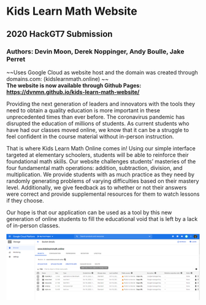 # Kids Learn Math Website
## 2020 HackGT7 Submission
### Authors: Devin Moon, Derek Noppinger, Andy Boulle, Jake Perret
~~Uses Google Cloud as website host and the domain was created through domains.com: (kidslearnmath.online) ~~
<br>
**The website is now available through Github Pages: https://dvnmn.github.io/kids-learn-math-website/**

Providing the next generation of leaders and innovators with the tools they need to obtain a quality education is more important in these unprecedented times than ever before. The coronavirus pandemic has disrupted the education of millions of students. As current students who have had our classes moved online, we know that it can be a struggle to feel confident in the course material without in-person instruction. 

That is where Kids Learn Math Online comes in! Using our simple interface targeted at elementary schoolers, students will be able to reinforce their foundational math skills. Our website challenges students’ masteries of the four fundamental math operations: addition, subtraction, division, and multiplication. We provide students with as much practice as they need by randomly generating problems of varying difficulties based on their mastery level. Additionally, we give feedback as to whether or not their answers were correct and provide supplemental resources for them to watch lessons if they choose. 

Our hope is that our application can be used as a tool by this new generation of online students to fill the educational void that is left by a lack of in-person classes. 

![Google Cloud Usage](https://github.com/dvnmn/Kids-Learn-Math-Website/blob/main/HackGT7%20Documentation/googleCloudUsage.PNG?raw=true)

